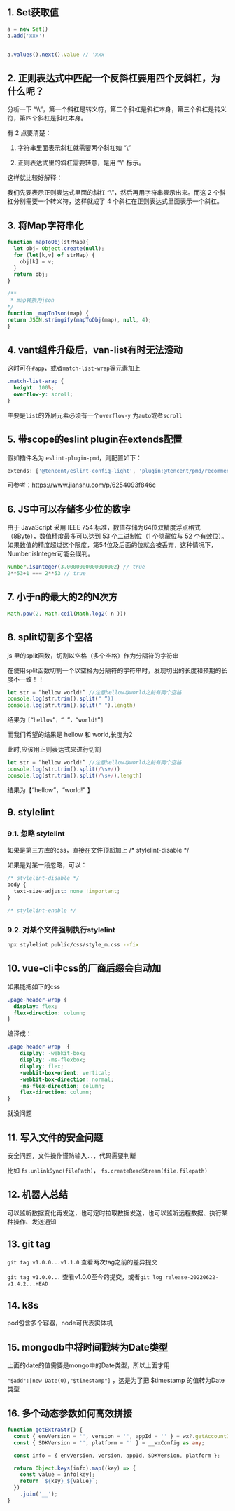 ## 1. Set获取值

```ts
a = new Set()
a.add('xxx')


a.values().next().value // 'xxx'
```

## 2. 正则表达式中匹配一个反斜杠要用四个反斜杠，为什么呢？


分析一下 “\\\\”，第一个斜杠是转义符，第二个斜杠是斜杠本身，第三个斜杠是转义符，第四个斜杠是斜杠本身。

有 2 点要清楚：

1. 字符串里面表示斜杠就需要两个斜杠如 “\\”

2. 正则表达式里的斜杠需要转意，是用 “\\” 标示。

这样就比较好解释：

我们先要表示正则表达式里面的斜杠 “\\”，然后再用字符串表示出来。而这 2 个斜杠分别需要一个转义符，这样就成了 4 个斜杠在正则表达式里面表示一个斜杠。

## 3. 将Map字符串化

```ts
function mapToObj(strMap){
  let obj= Object.create(null);
  for (let[k,v] of strMap) {
    obj[k] = v;
  }
  return obj;
}

/**
 * map转换为json
*/
function _mapToJson(map) {
return JSON.stringify(mapToObj(map), null, 4);
}
```


## 4. vant组件升级后，van-list有时无法滚动

这时可在`#app`，或者`match-list-wrap`等元素加上


```css
.match-list-wrap {
  height: 100%;
  overflow-y: scroll;
}
```

主要是`list`的外层元素必须有一个`overflow-y` 为`auto`或者`scroll`

## 5. 带scope的eslint plugin在extends配置


假如插件名为 `eslint-plugin-pmd`，则配置如下：

```ts
extends: ['@tencent/eslint-config-light', 'plugin:@tencent/pmd/recommended'],
```

可参考：https://www.jianshu.com/p/6254093f846c


## 6. JS中可以存储多少位的数字

由于 JavaScript 采用 IEEE 754 标准，数值存储为64位双精度浮点格式（8Byte），数值精度最多可以达到 53 个二进制位（1 个隐藏位与 52 个有效位）。如果数值的精度超过这个限度，第54位及后面的位就会被丢弃，这种情况下，Number.isInteger可能会误判。

```ts
Number.isInteger(3.0000000000000002) // true
2**53+1 === 2**53 // true
```

## 7. 小于n的最大的2的N次方


```ts
Math.pow(2, Math.ceil(Math.log2( n )))
```

## 8. split切割多个空格

js 里的split函数，切割以空格（多个空格）作为分隔符的字符串

在使用split函数切割一个以空格为分隔符的字符串时，发现切出的长度和预期的长度不一致！！

```ts
let str = “hellow world!” //注意hellow与world之前有两个空格
console.log(str.trim().split(" “))
console.log(str.trim().split(" ").length)
```

结果为 `[“hellow”，“ ”，“world!”]`

而我们希望的结果是 hellow 和 world,长度为2

此时,应该用正则表达式来进行切割

```ts
let str = “hellow world!” //注意hellow与world之前有两个空格
console.log(str.trim().split(/\s+/))
console.log(str.trim().split(/\s+/).length)
```
结果为【“hellow”，“world!" 】


## 9. stylelint

### 9.1. 忽略 stylelint

如果是第三方库的css，直接在文件顶部加上 /* stylelint-disable */


如果是对某一段忽略，可以：


```css
/* stylelint-disable */
body {
  text-size-adjust: none !important;
}

/* stylelint-enable */
```


### 9.2. 对某个文件强制执行stylelint 

```bash
npx stylelint public/css/style_m.css --fix
```

## 10. vue-cli中css的厂商后缀会自动加

如果能把如下的css

```css
.page-header-wrap {
  display: flex;
  flex-direction: column;
}
```

编译成：

```css
.page-header-wrap  {
    display: -webkit-box;
    display: -ms-flexbox;
    display: flex;
    -webkit-box-orient: vertical;
    -webkit-box-direction: normal;
    -ms-flex-direction: column;
    flex-direction: column;
}
```

就没问题



## 11. 写入文件的安全问题

安全问题，文件操作谨防输入`..`，代码需要判断

比如 `fs.unlinkSync(filePath)`， `fs.createReadStream(file.filepath)`


## 12. 机器人总结


可以监听数据变化再发送，也可定时拉取数据发送，也可以监听远程数据、执行某种操作、发送通知


## 13. git tag

`git tag v1.0.0...v1.1.0` 查看两次tag之前的差异提交

`git tag v1.0.0...` 查看v1.0.0至今的提交，或者`git log release-20220622-v1.4.2...HEAD`

## 14. k8s

pod包含多个容器，node可代表实体机


## 15. mongodb中将时间戳转为Date类型

上面的date的值需要是mongo中的Date类型，所以上面才用

`"$add":[new Date(0),"$timestamp"]` ，这是为了把 $timestamp 的值转为Date类型


## 16. 多个动态参数如何高效拼接



```ts
function getExtraStr() {
  const { envVersion = '', version = '', appId = '' } = wx?.getAccountInfoSync?.()?.miniProgram || {};
  const { SDKVersion = '', platform = '' } = __wxConfig as any;

  const info = { envVersion, version, appId, SDKVersion, platform };

  return Object.keys(info).map((key) => {
    const value = info[key];
    return `${key}_${value}`;
  })
    .join('__');
}
```
